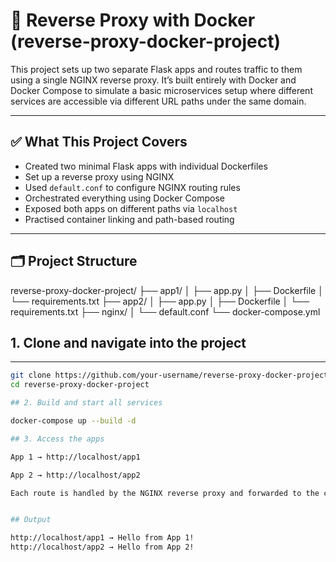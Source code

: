 # 🔁 Reverse Proxy with Docker (reverse-proxy-docker-project)

This project sets up two separate Flask apps and routes traffic to them using a single NGINX reverse proxy. It’s built entirely with Docker and Docker Compose to simulate a basic microservices setup where different services are accessible via different URL paths under the same domain.

---

## ✅ What This Project Covers

- Created two minimal Flask apps with individual Dockerfiles
- Set up a reverse proxy using NGINX
- Used `default.conf` to configure NGINX routing rules
- Orchestrated everything using Docker Compose
- Exposed both apps on different paths via `localhost`
- Practised container linking and path-based routing

---

## 🗂️ Project Structure

reverse-proxy-docker-project/
├── app1/
│   ├── app.py
│   ├── Dockerfile
│   └── requirements.txt
├── app2/
│   ├── app.py
│   ├── Dockerfile
│   └── requirements.txt
├── nginx/
│   └── default.conf
└── docker-compose.yml

## 1. Clone and navigate into the project

---

```bash
git clone https://github.com/your-username/reverse-proxy-docker-project.git
cd reverse-proxy-docker-project

## 2. Build and start all services

docker-compose up --build -d

## 3. Access the apps

App 1 → http://localhost/app1

App 2 → http://localhost/app2

Each route is handled by the NGINX reverse proxy and forwarded to the correct Flask app running in its own container.


## Output

http://localhost/app1 → Hello from App 1!
http://localhost/app2 → Hello from App 2!

